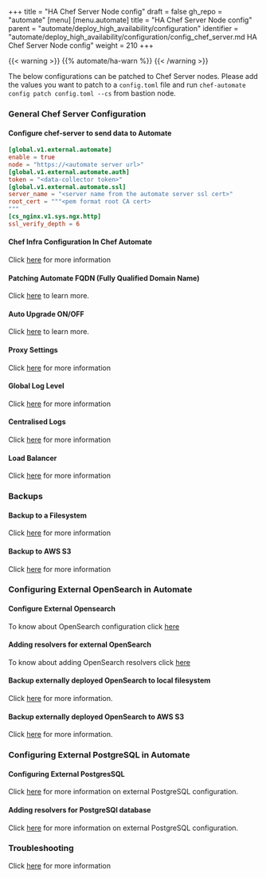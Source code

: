 +++
title = "HA Chef Server Node config"
draft = false
gh_repo = "automate"
[menu]
  [menu.automate]
    title = "HA Chef Server Node config"
    parent = "automate/deploy_high_availability/configuration"
    identifier = "automate/deploy_high_availability/configuration/config_chef_server.md HA Chef Server Node config"
    weight = 210
+++

{{< warning >}}
{{% automate/ha-warn %}}
{{< /warning >}}

The below configurations can be patched to Chef Server nodes. Please add the values you want to patch to a `config.toml` file and run `chef-automate config patch config.toml --cs` from bastion node.

### General Chef Server Configuration

#### Configure chef-server to send data to Automate

```toml
[global.v1.external.automate]
enable = true
node = "https://<automate server url>"
[global.v1.external.automate.auth]
token = "<data-collector token>"
[global.v1.external.automate.ssl]
server_name = "<server name from the automate server ssl cert>"
root_cert = """<pem format root CA cert>
"""
[cs_nginx.v1.sys.ngx.http]
ssl_verify_depth = 6
```

#### Chef Infra Configuration In Chef Automate

Click [here](/automate/chef_infra_in_chef_automate) for more information

#### Patching Automate FQDN (Fully Qualified Domain Name)

Click [here](/automate/configuration/#chef-automate-fqdn) to learn more.

#### Auto Upgrade ON/OFF

Click [here](/automate/configuration/#upgrade-strategy) to learn more.

#### Proxy Settings

Click [here](/automate/configuration/#proxy-settings) for more information

#### Global Log Level

Click [here](/automate/configuration/#global-log-level) for more information

#### Centralised Logs

Click [here](/automate/centralizing_log/) for more information

#### Load Balancer
Click [here](/automate/configuration/#load-balancer) for more information

### Backups

#### Backup to a Filesystem

Click [here](/automate/backup/#backup-to-a-filesystem) for more information

#### Backup to AWS S3

Click [here](/automate/backup/#backup-to-aws-s3) for more information

### Configuring External OpenSearch in Automate

#### Configure External Opensearch

To know about OpenSearch configuration click [here](/automate/install/#configuring-external-opensearch)

#### Adding resolvers for external OpenSearch
To know about adding OpenSearch resolvers click [here](/automate/install/#adding-resolvers-for-opensearch)

#### Backup externally deployed OpenSearch to local filesystem

Click [here](/automate/install/#backup-externally-deployed-opensearch-to-local-filesystem) for more information.

#### Backup externally deployed OpenSearch to AWS S3

Click [here](/automate/install/#backup-externally-deployed-opensearch-to-aws-s3) for more information.

### Configuring External PostgreSQL in Automate

#### Configuring External PostgresSQL

Click [here](/automate/install/#configuring-an-external-postgresql-database) for more information on external PostgreSQL configuration.

#### Adding resolvers for PostgreSQl database

Click [here](/automate/install/#adding-resolvers-for-postgresql-database) for more information on external PostgreSQL configuration.

### Troubleshooting

Click [here](/automate/configuration/#troubleshooting) for more information